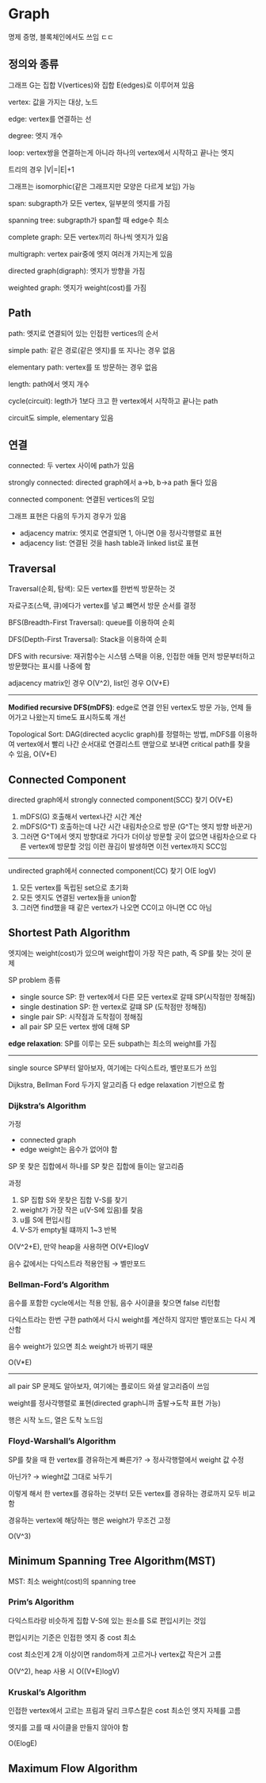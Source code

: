 # Graph
명제 증명, 블록체인에서도 쓰임 ㄷㄷ

## 정의와 종류

그래프 G는 집합 V(vertices)와 집합 E(edges)로 이루어져 있음

vertex: 값을 가지는 대상, 노드

edge: vertex를 연결하는 선

degree: 엣지 개수

loop: vertex쌍을 연결하는게 아니라 하나의 vertex에서 시작하고 끝나는 엣지

트리의 경우 |V|=|E|+1

그래프는 isomorphic(같은 그래프지만 모양은 다르게 보임) 가능

span: subgrapth가 모든 vertex, 일부분의 엣지를 가짐

spanning tree: subgrapth가 span할 때 edge수 최소

complete graph: 모든 vertex끼리 하나씩 엣지가 있음

multigraph: vertex pair중에 엣지 여러개 가지는게 있음

directed graph(digraph): 엣지가 방향을 가짐

weighted graph: 엣지가 weight(cost)를 가짐

## Path

path: 엣지로 연결되어 있는 인접한 vertices의 순서

simple path: 같은 경로(같은 엣지)를 또 지나는 경우 없음

elementary path: vertex를 또 방문하는 경우 없음

length: path에서 엣지 개수

cycle(circuit): legth가 1보다 크고 한 vertex에서 시작하고 끝나는 path

circuit도 simple, elementary 있음

## 연결
connected: 두 vertex 사이에 path가 있음

strongly connected: directed graph에서 a→b, b→a path 둘다 있음

connected component: 연결된 vertices의 모임

그래프 표현은 다음의 두가지 경우가 있음

- adjacency matrix: 엣지로 연결되면 1, 아니면 0을 정사각행렬로 표현
- adjacency list: 연결된 것을 hash table과 linked list로 표현

## Traversal

Traversal(순회, 탐색): 모든 vertex를 한번씩 방문하는 것

자료구조(스택, 큐)에다가 vertex를 넣고 뺴면서 방문 순서를 결정

BFS(Breadth-First Traversal): queue를 이용하여 순회

DFS(Depth-First Traversal): Stack을 이용하여 순회

DFS with recursive: 재귀함수는 시스템 스택을 이용, 인접한 애들 먼저 방문부터하고 방문했다는 표시를 나중에 함

adjacency matrix인 경우 O(V^2), list인 경우 O(V+E)

---

**Modified recursive DFS(mDFS)**: edge로 연결 안된 vertex도 방문 가능, 언제 들어가고 나왔는지 time도 표시하도록 개선

Topological Sort: DAG(directed acyclic graph)를 정렬하는 방법, mDFS를 이용하여 vertex에서 빨리 나간 순서대로 연결리스트 맨앞으로 보내면 critical path를 찾을 수 있음, O(V+E)

## Connected Component

directed graph에서 strongly connected component(SCC) 찾기 O(V+E)

1. mDFS(G) 호출해서 vertex나간 시간 계산
2. mDFS(G^T) 호출하는데 나간 시간 내림차순으로 방문 (G^T는 엣지 방향 바꾼거)
3. 그러면 G^T에서 엣지 방향대로 가다가 더이상 방문할 곳이 없으면 내림차순으로 다른 vertex에 방문할 것임 이런 끊김이 발생하면 이전 vertex까지 SCC임

---

undirected graph에서 connected component(CC) 찾기 O(E logV)

1. 모든 vertex를 독립된 set으로 초기화
2. 모든 엣지도 연결된 vertex들을 union함
3. 그러면 find했을 때 같은 vertex가 나오면 CC이고 아니면 CC 아님

## Shortest Path Algorithm
엣지에는 weight(cost)가 있으며 weight합이 가장 작은 path, 즉 SP를 찾는 것이 문제

SP problem 종류

- single source SP: 한 vertex에서 다른 모든 vertex로 갈때 SP(시작점만 정해짐)
- single destination SP: 한 vertex로 갈떄 SP (도착점만 정해짐)
- single pair SP: 시작점과 도착점이 정해짐
- all pair SP 모든 vertex 쌍에 대해 SP

**edge relaxation**: SP를 이루는 모든 subpath는 최소의 weight를 가짐

---

single source SP부터 알아보자, 여기에는 다익스트라, 벨만포드가 쓰임

Dijkstra, Bellman Ford 두가지 알고리즘 다 edge relaxation 기반으로 함

### Dijkstra’s Algorithm

가정

- connected graph
- edge weight는 음수가 없어야 함

 SP 못 찾은 집합에서 하나를 SP 찾은 집합에 들이는 알고리즘

과정

1. SP 집합 S와 못찾은 집합 V-S를 찾기
2. weight가 가장 작은 u(V-S에 있음)를 찾음
3. u를 S에 편입시킴
4. V-S가 empty될 떄까지 1~3 반복

O(V^2+E), 만약 heap을 사용하면 O(V+E)logV

음수 값에서는 다익스트라 적용안됨 → 벨만포드

### Bellman-Ford’s Algorithm

음수를 포함한 cycle에서는 적용 안됨, 음수 사이클을 찾으면 false 리턴함

다익스트라는 한번 구한 path에서 다시 weight를 계산하지 않지만 벨만포드는 다시 계산함

음수 weight가 있으면 최소 weight가 바뀌기 때문

O(V*E)

---

all pair SP 문제도 알아보자, 여기에는 플로이드 와셜 알고리즘이 쓰임

weight를 정사각행렬로 표현(directed graph니까 출발→도착 표현 가능)

행은 시작 노드, 열은 도착 노드임

### Floyd-Warshall’s Algorithm

SP를 찾을 때 한 vertex를 경유하는게 빠른가? → 정사각행렬에서 weight 값 수정

아닌가? → wieght값 그대로 놔두기

이렇게 해서 한 vertex를 경유하는 것부터 모든 vertex를 경유하는 경로까지 모두 비교함

경유하는 vertex에 해당하는 행은 weight가 무조건 고정

O(V^3)

## Minimum Spanning Tree Algorithm(MST)

MST: 최소 weight(cost)의 spanning tree

### Prim’s Algorithm

다익스트라랑 비슷하게 집합 V-S에 있는 원소를 S로 편입시키는 것임

편입시키는 기준은 인접한 엣지 중 cost 최소

cost 최소인게 2개 이상이면 random하게 고르거나 vertex값 작은거 고름

O(V^2), heap 사용 시 O((V+E)logV)

### Kruskal’s Algorithm

인접한 vertex에서 고르는 프림과 달리 크루스칼은 cost 최소인 엣지 자체를 고름

엣지를 고를 때 사이클을 만들지 않아야 함

O(ElogE)

## Maximum Flow Algorithm
